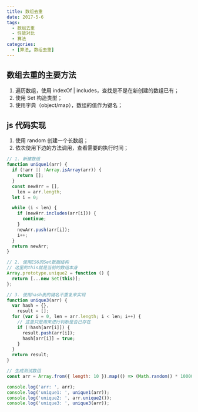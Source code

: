 ```yaml
---
title: 数组去重
date: 2017-5-6
tags:
  - 数组去重
  - 性能对比
  - 算法
categories:
  - [算法, 数组去重]
---
```


## 数组去重的主要方法

1. 遍历数组，使用 indexOf | includes，查找是不是在新创建的数组已有；
2. 使用 Set 构造类型；
3. 使用字典（object/map），数组的值作为键名；

## js 代码实现

1. 使用 random 创建一个长数组；
2. 依次使用下边的方法调用，查看需要的执行时间；

```js
// 1. 新建数组
function unique1(arr) {
  if (!arr || !Array.isArray(arr)) {
    return [];
  }
  const newArr = [],
    len = arr.length;
  let i = 0;

  while (i < len) {
    if (newArr.includes(arr[i])) {
      continue;
    }
    newArr.push(arr[i]);
    i++;
  }
  return newArr;
}

// 2. 使用ES6的Set数据结构
// 这里的this就是当前的数组本身
Array.prototype.unique2 = function () {
  return [...new Set(this)];
};

// 3. 使用hash表的键名不重复来实现
function unique3(arr) {
  var hash = {},
    result = [];
  for (var i = 0, len = arr.length; i < len; i++) {
    // 这里只是用来进行判断是否已存在
    if (!hash[arr[i]]) {
      result.push(arr[i]);
      hash[arr[i]] = true;
    }
  }
  return result;
}

// 生成测试数组
const arr = Array.from({ length: 10 }).map(() => (Math.random() * 1000000) | 0);

console.log('arr: ', arr);
console.log('unique1: ', unique1(arr));
console.log('unique2: ', arr.unique2());
console.log('unique3: ', unique3(arr));
```
